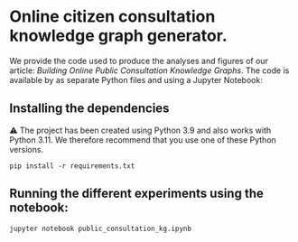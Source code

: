 # Online citizen consultation knowledge graph generator.

We provide the code used to produce the analyses and figures of our article: *Building Online Public Consultation Knowledge Graphs*. The code is available by as separate Python files and using a Jupyter Notebook:

## Installing the dependencies

⚠️ The project has been created using Python 3.9 and also works with Python 3.11. We therefore recommend that you use one of these Python versions.

```shell
pip install -r requirements.txt
```

## Running the different experiments using the notebook:

```shell
jupyter notebook public_consultation_kg.ipynb
```
